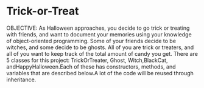 # Trick-or-Treat
OBJECTIVE: As Halloween approaches, you decide to go trick or treating with friends, and want to document your memories using your knowledge of object-oriented programming. Some of your friends decide to be witches, and some decide to be ghosts. All of you are trick or treaters, and all of you want to keep track of the total amount of candy you get.
There are 5 classes for this project: TrickOrTreater, Ghost, Witch,BlackCat, andHappyHalloween.Each of these has constructors, methods, and variables that are described below.A lot of the code will be reused through inheritance.
